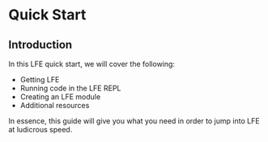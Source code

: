 # Quick Start


## Introduction

In this LFE quick start, we will cover the following:

* Getting LFE
* Running code in the LFE REPL
* Creating an LFE module
* Additional resources

In essence, this guide will give you what you need in order to jump into LFE at
ludicrous speed.

